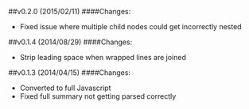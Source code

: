 ##v0.2.0 (2015/02/11)
####Changes:
- Fixed issue where multiple child nodes could get incorrectly nested


##v0.1.4 (2014/08/29)
####Changes:
- Strip leading space when wrapped lines are joined


##v0.1.3 (2014/04/15)
####Changes:
- Converted to full Javascript
- Fixed full summary not getting parsed correctly
